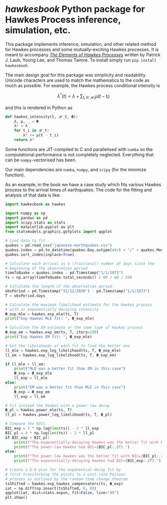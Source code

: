 # _hawkesbook_ Python package for Hawkes Process inference, simulation, etc.

This package implements inference, simulation, and other related method for Hawkes processes and some mutually-exciting Hawkes processes.
It is meant to accompany [_The Elements of Hawkes Processes_](https://link.springer.com/book/10.1007/978-3-030-84639-8) written by Patrick J. Laub, Young Lee, and Thomas Taimre.
To install simply run `pip install hawkesbook`.

The main design goal for this package was simplicity and readability.
Unicode characters are used to match the mathematics to the code as much as possible.
For example, the Hawkes process conditional intensity is

$$\lambda^\ast(t) = \lambda + \sum_{t_i \in \mathcal{H}_t} \mu(t - t_i)$$

and this is rendered in Python as
```python
def hawkes_intensity(t, ℋ_t, 𝛉):
    λ, μ, _ = 𝛉
    λˣ = λ
    for t_i in ℋ_t:
        λˣ += μ(t - t_i)
    return λˣ
```

Some functions are JIT-compiled to C and parallelised with `numba` so the computational performance is not completely neglected.
Everything that can be `numpy`-vectorised has been.

Our main dependencies are `numba`, `numpy`, and `scipy` (for the minimize function).

As an example, in the book we have a case study which fits various Hawkes process to the arrival times of earthquakes.
The code for the fitting and analysis of that data is like:

```python
import hawkesbook as hawkes

import numpy as np
import pandas as pd
import scipy.stats as stats
import matplotlib.pyplot as plt
from statsmodels.graphics.gofplots import qqplot

# Load data to fit
quakes = pd.read_csv("japanese-earthquakes.csv")
quakes.index = pd.to_datetime(quakes.Day.astype(str) + "/" + quakes.Month.astype(str) + "/" + quakes.Year.astype(str) + " " + quakes.Time, dayfirst=True)
quakes.sort_index(inplace=True)

# Calculate each arrival as a (fractional) number of days since the
# beginning of the observation period
timeToQuake = quakes.index - pd.Timestamp("1/1/1973")
ts = np.array(timeToQuake.total_seconds() / 60 / 60 / 24)

# Calculate the length of the observation period
obsPeriod = pd.Timestamp("31/12/2020") - pd.Timestamp("1/1/1973")
T = obsPeriod.days

# Calculate the maximum likelihood estimate for the Hawkes process
# with an exponentially decaying intensity
𝛉_exp_mle = hawkes.exp_mle(ts, T)
print("Exp Hawkes MLE fit: ", 𝛉_exp_mle)

# Calculate the EM estimate or the same type of Hawkes process
𝛉_exp_em = hawkes.exp_em(ts, T, iters=100)
print("Exp Hawkes EM fit: ", 𝛉_exp_mle)

# Get the likelihoods of each fit to find the better one
ll_mle = hawkes.exp_log_likelihood(ts, T, 𝛉_exp_mle)
ll_em = hawkes.exp_log_likelihood(ts, T, 𝛉_exp_em)

if ll_mle > ll_em:
	print("MLE was a better fit than EM in this case")
	𝛉_exp = 𝛉_exp_mle
	ll_exp = ll_mle
else:
	print("EM was a better fit than MLE in this case")
	𝛉_exp = 𝛉_exp_em
	ll_exp = ll_em

# Fit instead the Hawkes with a power-law decay
𝛉_pl = hawkes.power_mle(ts, T)
ll_pl = hawkes.power_log_likelihood(ts, T, 𝛉_pl)

# Compare the BICs
BIC_exp = 3 * np.log(len(ts)) - 2 * ll_exp
BIC_pl = 4 * np.log(len(ts)) - 2 * ll_pl
if BIC_exp < BIC_pl:
	print(f"The exponentially-decaying Hawkes was the better fit with BIC={BIC_exp:.2f}.")
	print(f"The power-law Hawkes had BIC={BIC_pl:.2f}.")
else:
	print(f"The power-law Hawkes was the better fit with BIC={BIC_pl:.2f}.")
	print(f"The exponentially-decaying Hawkes had BIC={BIC_exp:.2f}.")

# Create a Q-Q plot for the exponential-decay fit by
# first transforming the points to a unit-rate Poisson
# process as outlined by the random time change theorem
tsShifted = hawkes.exp_hawkes_compensators(ts, 𝛉_exp)
iat = np.diff(np.insert(tsShifted, 0, 0))
qqplot(iat, dist=stats.expon, fit=False, line="45")
plt.show()
```

